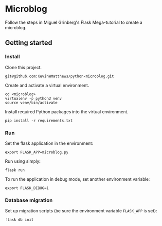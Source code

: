 # Microblog

Follow the steps in Miguel Grinberg's Flask Mega-tutorial to create a microblog.

## Getting started

### Install
Clone this project.
```
git@github.com:KevinWMatthews/python-microblog.git
```

Create and activate a virtual environment.
```
cd <microblog>
virtualenv -p python3 venv
source venv/bin/activate
```

Install required Python packages into the virtual environment.
```
pip install -r requirements.txt
```

### Run
Set the flask application in the environment:
```
export FLASK_APP=microblog.py
```

Run using simply:
```
flask run
```

To run the application in debug mode, set another environment variable:
```
export FLASK_DEBUG=1
```

### Database migration

Set up migration scripts (be sure the environment variable `FLASK_APP` is set):
```
flask db init
```
